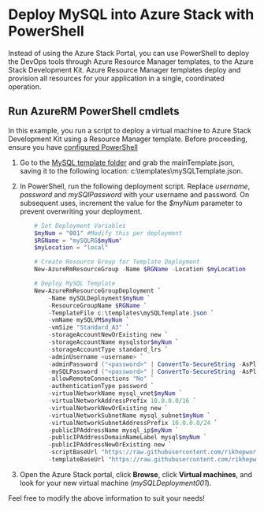 # Deploy MySQL into Azure Stack with PowerShell

Instead of using the Azure Stack Portal, you can use PowerShell to deploy the DevOps tools through Azure Resource Manager templates, to the Azure Stack Development Kit. Azure Resource Manager templates deploy and provision all resources for your application in a single, coordinated operation.

## Run AzureRM PowerShell cmdlets
In this example, you run a script to deploy a virtual machine to Azure Stack Development Kit using a Resource Manager template.  Before proceeding, ensure you have [configured PowerShell](https://docs.microsoft.com/en-us/azure/azure-stack/azure-stack-powershell-configure-admin)  

1. Go to the [MySQL template folder](<AzureStack.MySQL/DeploymentTemplates>) and grab the mainTemplate.json, saving it to the following location: c:\\templates\\mySQLTemplate.json.
2. In PowerShell, run the following deployment script. Replace *username*, *password* and *mySQlPassword* with your username and password. On subsequent uses, increment the value for the *$myNum* parameter to prevent overwriting your deployment.
   
   ```PowerShell
       # Set Deployment Variables
       $myNum = "001" #Modify this per deployment
       $RGName = "mySQLRG$myNum"
       $myLocation = "local"
   
       # Create Resource Group for Template Deployment
       New-AzureRmResourceGroup -Name $RGName -Location $myLocation
   
       # Deploy MySQL Template
       New-AzureRmResourceGroupDeployment `
           -Name mySQLDeployment$myNum `
           -ResourceGroupName $RGName `
           -TemplateFile c:\templates\mySQLTemplate.json `
           -vmName mySQLVM$myNum `
           -vmSize "Standard_A3" `
           -storageAccountNewOrExisting new `
           -storageAccountName mysqlstor$myNum `
           -storageAccountType standard_lrs `
           -adminUsername <username> `
           -adminPassword ("<password>" | ConvertTo-SecureString -AsPlainText -Force) `
           -mySQLPassword ("<password>" | ConvertTo-SecureString -AsPlainText -Force) `
           -allowRemoteConnections "No" `
           -authenticationType password `
           -virtualNetworkName mysql_vnet$myNum `
           -virtualNetworkAddressPrefix 10.0.0.0/16 `
           -virtualNetworkNewOrExisting new `
           -virtualNetworkSubnetName mysql_subnet$myNum `
           -virtualNetworkSubnetAddressPrefix 10.0.0.0/24 `
           -publicIPAddressName mysql_ip$myNum `
           -publicIPAddressDomainNameLabel mysql$myNum `
           -publicIPAddressNewOrExisting new `
           -scriptBaseUrl "https://raw.githubusercontent.com/rikhepworth/azurestack/master/deployment/scripts/" `
           -templateBaseUrl "https://raw.githubusercontent.com/rikhepworth/azurestack/master/deployment/packages/MySQL/AzureStack.MySQL/DeploymentTemplates/"
   ```
3. Open the Azure Stack portal, click **Browse**, click **Virtual machines**, and look for your new virtual machine (*mySQLDeployment001*).

Feel free to modify the above information to suit your needs!